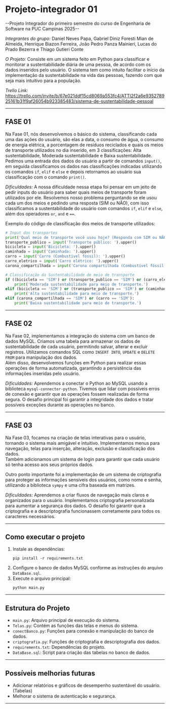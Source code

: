 # Projeto-integrador 01

--Projeto Integrador do primeiro semestre do curso de Engenharia de Software na PUC Campinas 2025--

*Integrantes do grupo:* Daniel Neves Papa, Gabriel Diniz Foresti Mian de Almeida, Henrique Biazon Ferreira, João Pedro Panza Mainieri, Lucas do Prado Bezerra e Thiago Gutieri Conte 

*O Projeto:* Consiste em um sistema feito em Python para classificar e monitorar a sustentabilidade diária de uma pessoa, de acordo com os dados inseridos pelo usuário. O sistema tem como intuito facilitar o início da implementação da sustentabilidade na vida das pessoas, fazendo com que seja mais intuitivo para a população.

*Trello Link:* https://trello.com/invite/b/67e021ddf15cd8069a553fc4/ATTI2f2a6e935278925161b31f9af26054b923385483/sistema-de-sustentabilidade-pessoal

---

## FASE 01

Na Fase 01, nós desenvolvemos o básico do sistema, classificando cada uma das ações do usuário, são elas a data, o consumo de água, o consumo de energia elétrica, a porcentagem de resíduos reciclados e quais os meios de transporte utilizados no dia inserido, em 3 classificações: Alta sustentabilidade, Moderada sustentabilidade e Baixa sustentabilidade.  
Pedimos uma entrada dos dados do usuário a partir de comandos `input()`, em seguida classificamos os dados nas classificações indicadas utilizando os comandos `if`, `elif` e `else` e depois retornamos ao usuário sua classificação com o comando `print()`.

*Dificuldades:* A nossa dificuldade nessa etapa foi pensar em um jeito de pedir inputs do usuário para saber quais meios de transporte foram utilizados por ele. Resolvemos nosso problema perguntando se ele usou cada um dos meios e pedindo uma resposta (SIM ou NÃO), com isso classificamos a sustentabilidade do usuário com comandos `if`, `elif` e `else`, além dos operadores `or`, `and` e `==`.

Exemplo do código de classificação dos meios de transporte utilizados:

```python
# Input dos transportes
print('Qual meio de transporte você usou hoje? (Responda com SIM ou NÃO)')
transporte_publico = input('Transporte público: ').upper()
bicicleta = input('Bicicleta: ').upper()
caminhada = input('Caminhada: ').upper()
carro = input('Carro (Combustivel fóssil): ').upper()
carro_eletrico = input('Carro elétrico: ').upper()
carona_compartilhada = input('Carona compartilhada (Combustível fóssil): ').upper()

# Classificação da Sustentabilidade de meio de transporte
if ((bicicleta == 'SIM') or (transporte_publico == 'SIM') or (carro_eletrico == 'SIM') or (caminhada == 'SIM')) and ((carona_compartilhada == 'SIM') or (carro == 'SIM')):
    print('Moderada sustentabilidade para meio de transporte.')
elif (bicicleta == 'SIM') or (transporte_publico == 'SIM') or (caminhada == 'SIM') or (carro_eletrico == 'SIM'):
    print('Alta sustentabilidade para meio de transporte.')
elif (carona_compartilhada == 'SIM') or (carro == 'SIM'):
    print('Baixa sustentabilidade para meio de transporte.')
```

---

## FASE 02

Na Fase 02, implementamos a integração do sistema com um banco de dados MySQL. Criamos uma tabela para armazenar os dados de sustentabilidade de cada usuário, permitindo salvar, alterar e excluir registros. Utilizamos comandos SQL como `INSERT INTO`, `UPDATE` e `DELETE FROM` para manipulação dos dados.  
Além disso, desenvolvemos funções em Python para realizar essas operações de forma automatizada, garantindo a persistência das informações inseridas pelo usuário.

*Dificuldades:* Aprendemos a conectar o Python ao MySQL usando a biblioteca `mysql-connector-python`. Tivemos que lidar com possíveis erros de conexão e garantir que as operações fossem realizadas de forma segura. O desafio principal foi garantir a integridade dos dados e tratar possíveis exceções durante as operações no banco.

---

## FASE 03

Na Fase 03, focamos na criação de telas interativas para o usuário, tornando o sistema mais amigável e intuitivo. Implementamos menus para navegação, telas para inserção, alteração, exclusão e classificação dos dados.  
Também adicionamos um sistema de login para garantir que cada usuário só tenha acesso aos seus próprios dados.

Outro ponto importante foi a implementação de um sistema de criptografia para proteger as informações sensíveis dos usuários, como nome e senha, utilizando a biblioteca `sympy` e uma cifra baseada em matrizes.

*Dificuldades:* Aprendemos a criar fluxos de navegação mais claros e organizados para o usuário. Implementamos criptografia personalizada para aumentar a segurança dos dados. O desafio foi garantir que a criptografia e a descriptografia funcionassem corretamente para todos os caracteres necessários.

---

## Como executar o projeto

1. Instale as dependências:
   ```
   pip install -r requirements.txt
   ```
2. Configure o banco de dados MySQL conforme as instruções do arquivo `DataBase.sql`.
3. Execute o arquivo principal:
   ```
   python main.py
   ```

---

## Estrutura do Projeto

- `main.py`: Arquivo principal de execução do sistema.
- `Telas.py`: Contém as funções das telas e menus do sistema.
- `conectBanco.py`: Funções para conexão e manipulação do banco de dados.
- `criptografia.py`: Funções de criptografia e descriptografia dos dados.
- `requirements.txt`: Dependências do projeto.
- `DataBase.sql`: Script para criação das tabelas no banco de dados.

---

## Possíveis melhorias futuras

- Adicionar relatórios e gráficos de desempenho sustentável do usuário. (Tabelas)
- Melhorar o sistema de autenticação e segurança.

---